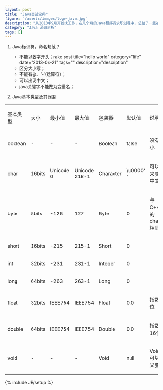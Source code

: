```yaml
---
layout: post
title: "Java面试宝典"
figure: "/assets/images/logo-java.jpg"
description: "从2013年9月开始找工作，在几个月的Java程序员求职过程中，总结了一些被问到的笔试题和面试题。Java语言博大精深，是整个程序界的上乘语言，应该得到重视。"
category: "Java 源码剖析"
tags: []
---
```


1. Java标识符，命名规范？
	+ 不能以数字开头；rake post title="hello world" category="life" date="2013-04-21" tags="" description="description"
	+ 区分大小写；
	+ 不能有@、‘-‘（运算符）；
	+ 可以出现中文；
	+ java关键字不能做为变量名；

2. Java基本类型及其范围   
<table cellpadding="0" cellspacing="0" class="c21"><tbody><tr class="c15"><td class="c29"><p class="c2 c6"><span>基本类型</span></p></td><td class="c10"><p class="c2 c6"><span>大小</span></p></td><td class="c13"><p class="c2 c6"><span>最小值</span></p></td><td class="c23"><p class="c2 c6"><span>最大值</span></p></td><td class="c13"><p class="c2 c6"><span>包装器</span></p></td><td class="c30"><p class="c2 c6"><span>默认值</span></p></td><td class="c9"><p class="c2 c6"><span>说明</span></p></td></tr><tr><td class="c29"><p class="c2 c6"><span>boolean</span></p></td><td class="c10"><p class="c2 c6"><span>-</span></p></td><td class="c13"><p class="c2 c6"><span>-</span></p></td><td class="c23"><p class="c2 c6"><span>-</span></p></td><td class="c13"><p class="c2 c6"><span>Boolean</span></p></td><td class="c30"><p class="c2 c6"><span>false</span></p></td><td class="c9"><p class="c2"><span>没有大小</span></p></td></tr><tr><td class="c29"><p class="c2 c6"><span>char</span></p></td><td class="c10"><p class="c2 c6"><span>16bits</span></p></td><td class="c13"><p class="c2 c6"><span>Unicode 0</span></p></td><td class="c23"><p class="c2 c6"><span>Unicode 2</span><span class="c32">16</span><span>-1</span></p></td><td class="c13"><p class="c2 c6"><span>Character</span></p></td><td class="c30"><p class="c2 c6"><span>\u0000‘ ‘</span></p></td><td class="c9"><p class="c2"><span>可以用来表示中文</span></p></td></tr><tr><td class="c29"><p class="c2 c6"><span>byte</span></p></td><td class="c10"><p class="c2 c6"><span>8bits</span></p></td><td class="c13"><p class="c2 c6"><span>-128</span></p></td><td class="c23"><p class="c2 c6"><span>127</span></p></td><td class="c13"><p class="c2 c6"><span>Byte</span></p></td><td class="c30"><p class="c2 c6"><span>0</span></p></td><td class="c9"><p class="c2"><span>与C++中的char相同</span></p></td></tr><tr><td class="c29"><p class="c2 c6"><span>short</span></p></td><td class="c10"><p class="c2 c6"><span>16bits</span></p></td><td class="c13"><p class="c2 c6"><span>-2</span><span class="c32">15</span></p></td><td class="c23"><p class="c2 c6"><span>2</span><span class="c32">15</span><span>-1</span></p></td><td class="c13"><p class="c2 c6"><span>Short</span></p></td><td class="c30"><p class="c2 c6"><span>0</span></p></td><td class="c9"><p class="c2 c26"><span></span></p></td></tr><tr><td class="c29"><p class="c2 c6"><span>int</span></p></td><td class="c10"><p class="c2 c6"><span>32bits</span></p></td><td class="c13"><p class="c2 c6"><span>-2</span><span class="c32">31</span></p></td><td class="c23"><p class="c2 c6"><span>2</span><span class="c32">31</span><span>-1</span></p></td><td class="c13"><p class="c2 c6"><span>Integer</span></p></td><td class="c30"><p class="c2 c6"><span>0</span></p></td><td class="c9"><p class="c2 c26"><span></span></p></td></tr><tr><td class="c29"><p class="c2 c6"><span>long</span></p></td><td class="c10"><p class="c2 c6"><span>64bits</span></p></td><td class="c13"><p class="c2 c6"><span>-2</span><span class="c32">63</span></p></td><td class="c23"><p class="c2 c6"><span>2</span><span class="c32">63</span><span>-1</span></p></td><td class="c13"><p class="c2 c6"><span>Long</span></p></td><td class="c30"><p class="c2 c6"><span>0</span></p></td><td class="c9"><p class="c2 c26"><span></span></p></td></tr><tr><td class="c29"><p class="c2 c6"><span>float</span></p></td><td class="c10"><p class="c2 c6"><span>32bits</span></p></td><td class="c13"><p class="c2 c6"><span>IEEE754</span></p></td><td class="c23"><p class="c2 c6"><span>IEEE754</span></p></td><td class="c13"><p class="c2 c6"><span>Float</span></p></td><td class="c30"><p class="c2 c6"><span>0.0</span></p></td><td class="c9"><p class="c2"><span>指数8位</span></p></td></tr><tr><td class="c29"><p class="c2 c6"><span>double</span></p></td><td class="c10"><p class="c2 c6"><span>64bits</span></p></td><td class="c13"><p class="c2 c6"><span>IEEE754</span></p></td><td class="c23"><p class="c2 c6"><span>IEEE754</span></p></td><td class="c13"><p class="c2 c6"><span>Double</span></p></td><td class="c30"><p class="c2 c6"><span>0.0</span></p></td><td class="c9"><p class="c2"><span>指数16位</span></p></td></tr><tr><td class="c29"><p class="c2 c6"><span>void</span></p></td><td class="c10"><p class="c2 c6"><span>-</span></p></td><td class="c13"><p class="c2 c6"><span>-</span></p></td><td class="c23"><p class="c2 c6"><span>-</span></p></td><td class="c13"><p class="c2 c6"><span>Void</span></p></td><td class="c30"><p class="c2 c6"><span>null</span></p></td><td class="c9"><p class="c2"><span>Void可以定义变量</span></p></td></tr></tbody></table>


{% include JB/setup %}
